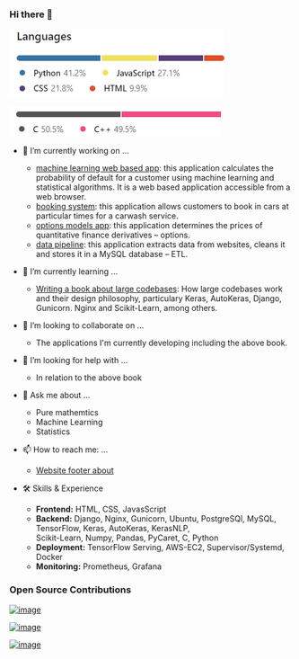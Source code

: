 ### Hi there 👋

![Alt text](https://github.com/Humbulani1234/django-default/blob/main/Screenshot_15-7-2024_183320_github.com.jpeg)

![Alt text](https://github.com/Humbulani1234/C/blob/main/Screenshot_15-7-2024_18427_github.com.jpeg)

- 🔭 I’m currently working on ...
  
    - [machine learning web based app](http://ec2-13-245-13-44.af-south-1.compute.amazonaws.com/): this application calculates the probability of default for a customer using machine learning and statistical algorithms. It is a web based application accessible from a web browser.
    - [booking system](http://13.245.13.44/carwash): this application allows customers to book in cars at particular times for a carwash service.
    - [options models app](https://humbulani.pythonanywhere.com/Dupire): this application determines the prices of quantitative finance derivatives – options.
    - [data pipeline](https://github.com/Humbulani1234/Apache-Airflow): this application extracts data from websites, cleans it and stores it in a MySQL database – ETL.
  
- 🌱 I’m currently learning ...
  
   - [ Writing a book about large codebases](http://13.245.13.44/pdfs/combined_total.pdf): How large codebases work and their design philosophy, particulary Keras, AutoKeras, Django, Gunicorn. Nginx and Scikit-Learn, among others.
  
- 👯 I’m looking to collaborate on ...
  
    - The applications I'm currently developing including the above book.
      
- 🤔 I’m looking for help with ...
  
    - In relation to the above book
      
- 💬 Ask me about ...
  
    - Pure mathemtics
    - Machine Learning
    - Statistics
      
- 📫 How to reach me: ...

    - [Website footer about](http://ec2-13-245-13-44.af-south-1.compute.amazonaws.com/)

- :hammer_and_wrench: Skills & Experience

  - <b>Frontend:</b> HTML, CSS, JavasScript
  - <b>Backend:</b> Django, Nginx, Gunicorn, Ubuntu, PostgreSQl,
                    MySQL, TensorFlow, Keras, AutoKeras, KerasNLP,                   
                    Scikit-Learn, Numpy, Pandas, PyCaret, C, Python    
  - <b>Deployment:</b> TensorFlow Serving, AWS-EC2, Supervisor/Systemd, Docker
  - <b>Monitoring:</b> Prometheus, Grafana

### Open Source Contributions

[![image](https://github.com/Humbulani1234/humbulani1234/assets/92155443/badfcf0d-9053-4ce8-92d7-23c1b89d714d)](https://github.com/huggingface/transformers/issues/29584) 

[![image](https://github.com/Humbulani1234/humbulani1234/assets/92155443/11ab0147-869e-4abd-b774-45267ad65f2e)](https://github.com/benoitc/gunicorn/issues/3163) 

[![image](https://github.com/Humbulani1234/humbulani1234/assets/92155443/f60712e2-f567-4d22-8305-ba4f93e40c82)](https://github.com/python/cpython/issues/115941)

